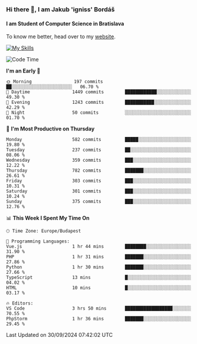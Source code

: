 ### Hi there 👋, I am Jakub 'igniss' Bordáš

#### I am Student of Computer Science in Bratislava
To know me better, head over to my [website](https://bordas.sk).

[![My Skills](https://skillicons.dev/icons?i=js,html,css,figma,svelte,java,kotlin,python,postgresql,typescript,nest,nodejs)](https://bordas.sk)


<!--START_SECTION:waka-->
![Code Time](http://img.shields.io/badge/Code%20Time-1%2C531%20hrs%2059%20mins-blue)

**I'm an Early 🐤** 

```text
🌞 Morning                197 commits         ██░░░░░░░░░░░░░░░░░░░░░░░   06.70 % 
🌆 Daytime                1449 commits        ████████████░░░░░░░░░░░░░   49.30 % 
🌃 Evening                1243 commits        ███████████░░░░░░░░░░░░░░   42.29 % 
🌙 Night                  50 commits          ░░░░░░░░░░░░░░░░░░░░░░░░░   01.70 % 
```
📅 **I'm Most Productive on Thursday** 

```text
Monday                   582 commits         █████░░░░░░░░░░░░░░░░░░░░   19.80 % 
Tuesday                  237 commits         ██░░░░░░░░░░░░░░░░░░░░░░░   08.06 % 
Wednesday                359 commits         ███░░░░░░░░░░░░░░░░░░░░░░   12.22 % 
Thursday                 782 commits         ███████░░░░░░░░░░░░░░░░░░   26.61 % 
Friday                   303 commits         ███░░░░░░░░░░░░░░░░░░░░░░   10.31 % 
Saturday                 301 commits         ███░░░░░░░░░░░░░░░░░░░░░░   10.24 % 
Sunday                   375 commits         ███░░░░░░░░░░░░░░░░░░░░░░   12.76 % 
```


📊 **This Week I Spent My Time On** 

```text
🕑︎ Time Zone: Europe/Budapest

💬 Programming Languages: 
Vue.js                   1 hr 44 mins        ████████░░░░░░░░░░░░░░░░░   31.90 % 
PHP                      1 hr 31 mins        ███████░░░░░░░░░░░░░░░░░░   27.86 % 
Python                   1 hr 30 mins        ███████░░░░░░░░░░░░░░░░░░   27.66 % 
TypeScript               13 mins             █░░░░░░░░░░░░░░░░░░░░░░░░   04.02 % 
HTML                     10 mins             █░░░░░░░░░░░░░░░░░░░░░░░░   03.17 % 

🔥 Editors: 
VS Code                  3 hrs 50 mins       ██████████████████░░░░░░░   70.55 % 
PhpStorm                 1 hr 36 mins        ███████░░░░░░░░░░░░░░░░░░   29.45 % 
```


 Last Updated on 30/09/2024 07:42:02 UTC
<!--END_SECTION:waka-->
